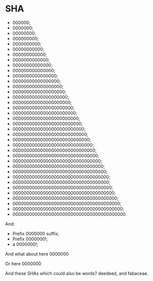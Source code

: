 # SHA

-   000000;
-   0000000;
-   00000000;
-   000000000;
-   0000000000;
-   00000000000;
-   000000000000;
-   0000000000000;
-   00000000000000;
-   000000000000000;
-   0000000000000000;
-   00000000000000000;
-   000000000000000000;
-   0000000000000000000;
-   00000000000000000000;
-   000000000000000000000;
-   0000000000000000000000;
-   00000000000000000000000;
-   000000000000000000000000;
-   0000000000000000000000000;
-   00000000000000000000000000;
-   000000000000000000000000000;
-   0000000000000000000000000000;
-   00000000000000000000000000000;
-   000000000000000000000000000000;
-   0000000000000000000000000000000;
-   00000000000000000000000000000000;
-   000000000000000000000000000000000;
-   0000000000000000000000000000000000;
-   00000000000000000000000000000000000;
-   00000000000000000000000000000000000;
-   000000000000000000000000000000000000;
-   0000000000000000000000000000000000000;
-   00000000000000000000000000000000000000;
-   000000000000000000000000000000000000000;
-   0000000000000000000000000000000000000000;
-   00000000000000000000000000000000000000000.

And:

-   Prefix 0000000 suffix;
-   Prefix 0000000!;
-   a 0000000!;

And what about here
0000000

Or here
    0000000

And these SHAs which could also be words? deedeed, and fabaceae.

